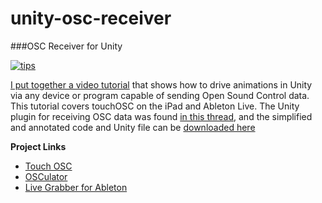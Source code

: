 unity-osc-receiver
==================

###OSC Receiver for Unity

[![tips](http://img.shields.io/badge/tips-appreciated-blue.svg)](https://www.gittip.com/heaversm/)

[I put together a video tutorial](https://vimeo.com/95584442) that shows how to drive animations in Unity via any device or program capable of sending Open Sound Control data. This tutorial covers touchOSC on the iPad and Ableton Live. The Unity plugin for receiving OSC data was found [in this thread](http://forum.unity3d.com/threads/16882-MIDI-or-OSC-for-Unity-Indie-users/page2), and the simplified and annotated code and Unity file can be [downloaded here]( https://github.com/heaversm/unity-osc-receiver)

**Project Links**

* [Touch OSC](http://hexler.net/software/touchosc)
* [OSCulator](http://www.osculator.net)
* [Live Grabber for Ableton](http://showsync.info/index.php/tools/livegrabber/)
